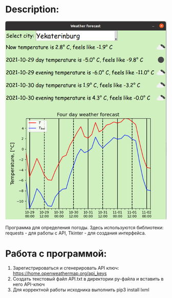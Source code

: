 # Description:
![Screenshot](Interface.png)

Программа для определения погоды. Здесь используются библиотеки: requests - для работы с API, Tkinter - для создания интерфейса.

# Работа с программой:
1) Зарегистрироваться и сгенерировать API ключ: https://home.openweathermap.org/api_keys
2) Создать текстовый файл API.txt в директории py-файла и вставить в него API-ключ
3) Для корректной работы исходника выполнить pip3 install lxml



